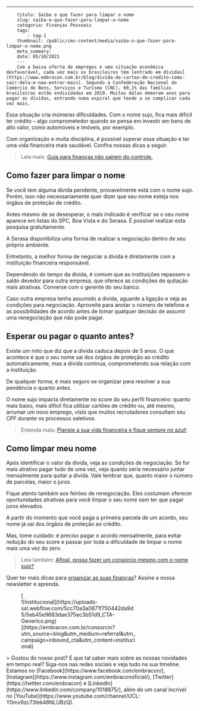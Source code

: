 ---
        titulo: Saiba o que fazer para limpar o nome
        slug: saiba-o-que-fazer-para-limpar-o-nome
        categoria: Finanças Pessoais
        tags:
            - tag-1
        thumbnail: /public/cms-content/media/saiba-o-que-fazer-para-limpar-o-nome.png
        meta_summary: 
        date: 05/10/2021
        ---
        Com a baixa oferta de empregos e uma situação econômica desfavorável, cada vez mais os brasileiros têm [entrado em dívidas](https://www.embracon.com.br/blog/divida-de-cartao-de-credito-como-sair-dela-e-nao-entrar-mais). Segundo a Confederação Nacional do Comércio de Bens, Serviços e Turismo (CNC), 60,1% das famílias brasileiras estão endividadas em 2019. Muitas delas demoram anos para pagar as dívidas, entrando numa espiral que tende a se complicar cada vez mais.

Essa situação cria inúmeras dificuldades. Com o nome sujo, fica mais difícil ter crédito – algo comprometedor quando se pensa em investir em bens de alto valor, como automóveis e imóveis, por exemplo.

Com organização e muita disciplina, é possível superar essa situação e ter uma vida financeira mais saudável. Confira nossas dicas a seguir.

> Leia mais: [Guia para finanças não saírem do controle.](https://www.embracon.com.br/blog/planejamento-financeiro-um-guia-para-as-financas-nao-sairem-de-controle)

Como fazer para limpar o nome
-----------------------------

Se você tem alguma dívida pendente, provavelmente está com o nome sujo. Porém, isso não necessariamente quer dizer que seu nome esteja nos órgãos de proteção de crédito.

Antes mesmo de se desesperar, o mais indicado é verificar se o seu nome aparece em listas do SPC, Boa Vista e do Serasa. É possível realizar esta pesquisa gratuitamente.

A Serasa disponibiliza uma forma de realizar a negociação dentro de seu próprio ambiente.

Entretanto, a melhor forma de negociar a dívida é diretamente com a instituição financeira responsável.

Dependendo do tempo da dívida, é comum que as instituições repassem o saldo devedor para outra empresa, que oferece as condições de quitação mais atrativas. Converse com o gerente do seu banco.

Caso outra empresa tenha assumido a dívida, aguarde a ligação e veja as condições para negociação. Aproveite para anotar o número de telefone e as possibilidades de acordo antes de tomar qualquer decisão de assumir uma renegociação que não pode pagar.

Esperar ou pagar o quanto antes?
--------------------------------

Existe um mito que diz que a dívida caduca depois de 5 anos. O que acontece é que o seu nome sai dos órgãos de proteção ao crédito automaticamente, mas a dívida continua, comprometendo sua relação com a instituição.

De qualquer forma, é mais seguro se organizar para resolver a sua pendência o quanto antes.

O nome sujo impacta diretamente no score do seu perfil financeiro: quanto mais baixo, mais difícil fica utilizar cartões de crédito ou, até mesmo, arrumar um novo emprego, visto que muitos recrutadores consultam seu CPF durante os processos seletivos.

> Entenda mais: [Planeje a sua vida financeira e fique sempre no azul!](https://www.embracon.com.br/blog/planeje-sua-vida-financeira-e-fique-sempre-no-azul)

Como limpar meu nome
--------------------

Após identificar o valor da dívida, veja as condições de negociação. Se for mais atrativo pagar tudo de uma vez, veja quanto seria necessário juntar mensalmente para quitar a dívida. Vale lembrar que, quanto maior o número de parcelas, maior o juros.

Fique atento também aos feirões de renegociação. Eles costumam oferecer oportunidades atrativas para você limpar o seu nome sem ter que pagar juros elevados.

A partir do momento que você paga a primeira parcela de um acordo, seu nome já sai dos órgãos de proteção ao crédito.

Mas, tome cuidado: é preciso pagar o acordo mensalmente, para evitar redução do seu score e passar por toda a dificuldade de limpar o nome mais uma vez do zero.

> Leia também: [Afinal, posso fazer um consórcio mesmo com o nome sujo?](https://www.embracon.com.br/blog/afinal-posso-fazer-um-consorcio-mesmo-com-o-nome-sujo)

Quer ter mais dicas para [organizar as suas finanças](https://www.embracon.com.br/blog/7-dicas-para-comecar-a-sua-organizacao-financeira)? Assine a nossa newsletter e aprenda.

<figure class="w-richtext-figure-type-image w-richtext-align-center" style="max-width:310px">[<div>![Institucional](https://uploads-ssl.webflow.com/5cc70a3a0871f750442da9d5/5eb45e9683dae375ec3b51d9_CTA-Generico.png)</div>](https://embracon.com.br/consorcio?utm_source=blog&utm_medium=referral&utm_campaign=inbound_cta&utm_content=institucional)</figure>> Gostou do nosso post? E que tal saber mais sobre as nossas novidades em tempo real? Siga-nos nas redes sociais e veja tudo na sua timeline. Estamos no [Facebook](https://www.facebook.com/embracon/), [Instagram](https://www.instagram.com/embraconoficial/), [Twitter](https://twitter.com/embracon) e [LinkedIn](https://www.linkedin.com/company/1018875/), além de um canal incrível no [YouTube](https://www.youtube.com/channel/UCL-Y0mv9zc73Iek48NLUBzQ).
        